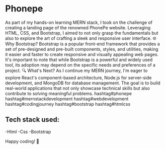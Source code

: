 # Phonepe

As part of my hands-on learning MERN stack, I took on the challenge of creating a landing page of the renowned PhonePe website. Leveraging HTML, CSS, and Bootstrap, I aimed to not only grasp the fundamentals but also to explore the art of crafting a sleek and responsive user interface.
🌐 Why Bootstrap?
Bootstrap is a popular front-end framework that provides a set of pre-designed and pre-built components, styles, and utilities, making it easier and faster to create responsive and visually appealing web pages.
It's important to note that while Bootstrap is a powerful and widely used tool, its adoption may depend on the specific needs and preferences of a project.
🔍 What's Next?
As I continue my MERN journey, I'm eager to explore React's component-based architecture, Node.js for server-side development, and MongoDB for database management. The goal is to build real-world applications that not only showcase technical skills but also contribute to solving meaningful problems.
hashtag#phonepe hashtag#mernstackdevelopment hashtag#webdevelopment hashtag#codingjourney hashtag#bootstrap hashtag#htmlcss 

## Tech stack used:
-Html
-Css
-Bootstrap

Happy coding! 🚀
